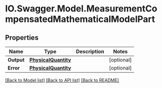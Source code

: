 # IO.Swagger.Model.MeasurementCompensatedMathematicalModelPart
## Properties

Name | Type | Description | Notes
------------ | ------------- | ------------- | -------------
**Output** | [**PhysicalQuantity**](PhysicalQuantity.md) |  | [optional] 
**Error** | [**PhysicalQuantity**](PhysicalQuantity.md) |  | [optional] 

[[Back to Model list]](../README.md#documentation-for-models) [[Back to API list]](../README.md#documentation-for-api-endpoints) [[Back to README]](../README.md)

